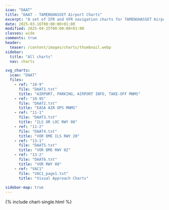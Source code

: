 ```yaml
---
icao: "DAAT" 
title: "DAAT - TAMENGHASSET Airport Charts"
excerpt: "A set of IFR and VFR navigation charts for TAMENGHASSET Airport"
date: 2025-03-16T00:00:00+01:00
modified: 2025-04-25T00:00:00+01:00
classes: wide
comments: true
header:
  teaser: /content/images/charts/thumbnail.webp
sidebar:
  title: "All charts"
  nav: charts

svg_charts:
  icao: "DAAT"
  files:
    - ref: "10-9"
      file: "DAAT1.txt"
      title: "AIRPORT, PARKING, AIRPORT INFO, TAKE-OFF MNMS"
    - ref: "10-9S"
      file: "DAAT2.txt"
      title: "EASA AIR OPS MNMS"
    - ref: "11-1"
      file: "DAAT3.txt"
      title: "ILS OR LOC RWY 08"
    - ref: "11-2"
      file: "DAAT4.txt"
      title: "VOR DME ILS RWY 20"
    - ref: "13-1"
      file: "DAAT5.txt"
      title: "VOR DME RWY 02"
    - ref: "13-2"
      file: "DAAT6.txt"
      title: "VOR RWY 08"
    - ref: "VAC1"
      file: "VAC1_page1.txt"
      title: "Visual Approach Charts"
      
sidebar-map: true
---
```


{% include chart-single.html %}
